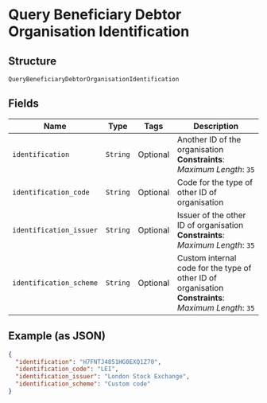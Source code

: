 
# Query Beneficiary Debtor Organisation Identification

## Structure

`QueryBeneficiaryDebtorOrganisationIdentification`

## Fields

| Name | Type | Tags | Description |
|  --- | --- | --- | --- |
| `identification` | `String` | Optional | Another ID of the organisation<br>**Constraints**: *Maximum Length*: `35` |
| `identification_code` | `String` | Optional | Code for the type of other ID of organisation |
| `identification_issuer` | `String` | Optional | Issuer of the other ID of organisation<br>**Constraints**: *Maximum Length*: `35` |
| `identification_scheme` | `String` | Optional | Custom internal code for the type of other ID of organisation<br>**Constraints**: *Maximum Length*: `35` |

## Example (as JSON)

```json
{
  "identification": "H7FNTJ4851HG0EXQ1Z70",
  "identification_code": "LEI",
  "identification_issuer": "London Stock Exchange",
  "identification_scheme": "Custom code"
}
```


